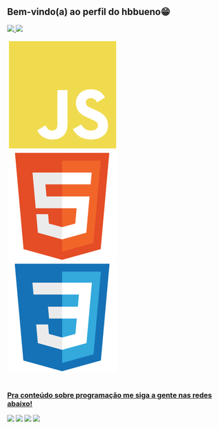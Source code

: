 ## Bem-vindo(a) ao perfil do hbbueno😁

 <div>
   <a href="https://github.com/hbbueno">
   <img altura="180em" src="https://github-readme-stats.vercel.app/api?username=hbbueno&mostrar_icons=true&tema=tokyonight&incluir_all_commits=true&count_private=true"/>
   <img altura="180em" src="https://github-readme-stats.vercel.app/api/top-langs/?username=hbbueno&layout=compacto&langs_count=6&tema=tokyonight"/>
</div>
    
<div estilo="exibição: inline_block"><br>
  <img alinhar="centro" alt="Js" altura="10" largura="20" src="https://raw.githubusercontent.com/devicons/devicon/master/icons/javascript/javascript-plain.svg">
  <img alinhar="centro" alt="HTML" altura="30" largura="40" src="https://raw.githubusercontent.com/devicons/devicon/master/icons/html5/html5-original.svg">
  <img alinhar="centro" alt="CSS" altura="30" largura="40" src="https://raw.githubusercontent.com/devicons/devicon/master/icons/css3/css3-original.svg">
</div>
 
<br>
 
### Pra conteúdo sobre programação me siga a gente nas redes abaixo!
 
<div> 
  <a href="" alvo="_em branco"><img src="https://img.shields.io/badge/-Instagram-%23E4405F?style=for-the-badge&logo=instagram&logoColor=white" alvo="_em branco"></a>
 <a href="" alvo="_em branco"><img src="https://img.shields.io/badge/Discord-7289DA?style=for-the-badge&logo=discord&logoColor=white" alvo="_em branco"></a> 
  <a href = "buenohb13@gmail.com"><img src="https://img.shields.io/badge/-Gmail-%23333?style=for-the-badge&logo=gmail&logoColor=white" alvo="_em branco"></a>
  <a href="https://www.linkedin.com/in/hilario-buenohb" alvo="_em branco"><img src="https://img.shields.io/badge/-LinkedIn-%230077B5?style=for-the-badge&logo=linkedin&logoColor=white" alvo="_em branco"></a>
</div>
